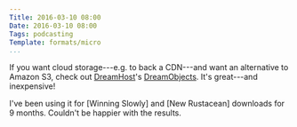 ```yaml
---
Title: 2016-03-10 08:00
Date: 2016-03-10 08:00
Tags: podcasting
Template: formats/micro
...
```


If you want cloud storage---e.g. to back a CDN---and want an alternative to Amazon S3, check out [DreamHost]'s [DreamObjects]. It's great---and inexpensive!

I've been using it for [Winning Slowly] and [New Rustacean] downloads for 9 months. Couldn't be happier with the results.

[DreamHost]: https://www.dreamhost.com
[DreamObjects]: https://www.dreamhost.com/cloud/storage/
